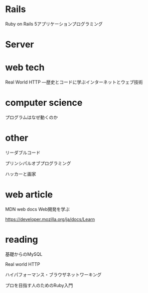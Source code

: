 # Rails
Ruby on Rails 5アプリケーションプログラミング

# Server

# web tech
Real World HTTP ―歴史とコードに学ぶインターネットとウェブ技術

# computer science
プログラムはなぜ動くのか

# other
リーダブルコード

プリンシパルオブプログラミング

ハッカーと画家

# web article
MDN web docs Web開発を学ぶ

https://developer.mozilla.org/ja/docs/Learn

# reading
基礎からのMySQL

Real world HTTP

ハイパフォーマンス・ブラウザネットワーキング

プロを目指す人のためのRuby入門
